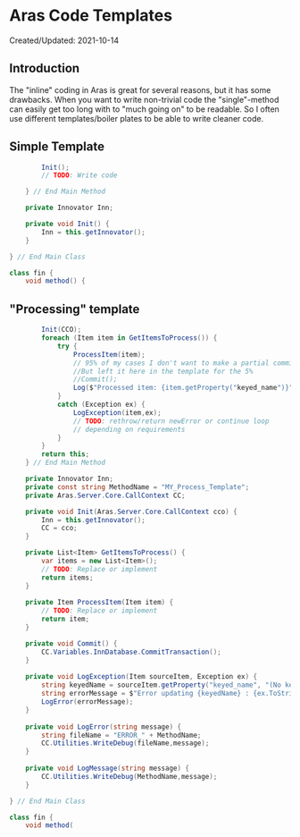 # Aras Code Templates
<div class='editDate'>Created/Updated: 2021-10-14</div>

## Introduction
The "inline" coding in Aras is great for several reasons, but it has some drawbacks. When you want to write non-trivial code the "single"-method can easily get too long with to "much going on" to be readable. So I often use different templates/boiler plates to be able to write cleaner code.

## Simple Template
``` c#
        Init();
        // TODO: Write code

    } // End Main Method

    private Innovator Inn;

    private void Init() {
        Inn = this.getInnovator();
    }

} // End Main Class

class fin {
    void method() {


```

## "Processing" template
``` c#
        Init(CCO);
        foreach (Item item in GetItemsToProcess()) {
            try {
                ProcessItem(item);
                // 95% of my cases I don't want to make a partial commit. 
                //But left it here in the template for the 5%
                //Commit();   
                Log($"Processed item: {item.getProperty("keyed_name")}");
            }
            catch (Exception ex) {
                LogException(item,ex);
                // TODO: rethrow/return newError or continue loop
                // depending on requirements
            }
        }
        return this;
    } // End Main Method

    private Innovator Inn;
    private const string MethodName = "MY_Process_Template";
    private Aras.Server.Core.CallContext CC;

    private void Init(Aras.Server.Core.CallContext cco) {
        Inn = this.getInnovator();
        CC = cco;
    }

    private List<Item> GetItemsToProcess() {
        var items = new List<Item>();
        // TODO: Replace or implement
        return items;
    }
    
    private Item ProcessItem(Item item) {
        // TODO: Replace or implement
        return item;
    }

    private void Commit() {
        CC.Variables.InnDatabase.CommitTransaction();
    }
    
    private void LogException(Item sourceItem, Exception ex) {
        string keyedName = sourceItem.getProperty("keyed_name", "(No keyed name)");
        string errorMessage = $"Error updating {keyedName} : {ex.ToString()}";
        LogError(errorMessage);        
    }
    
    private void LogError(string message) {
        string fileName = "ERROR_" + MethodName;
        CC.Utilities.WriteDebug(fileName,message);
    }
    
    private void LogMessage(string message) {
        CC.Utilities.WriteDebug(MethodName,message);
    }

} // End Main Class

class fin {
    void method(
```